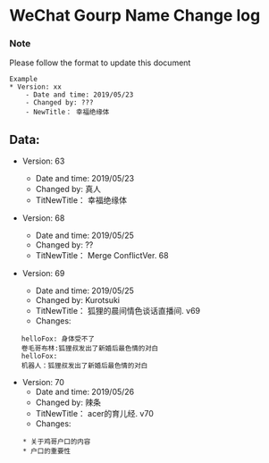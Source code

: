 # WeChat Gourp Name Change log



### Note
Please follow the format to update this document

```
Example
* Version: xx
    - Date and time: 2019/05/23
    - Changed by: ???
    - NewTitle： 幸福绝缘体
```

## Data:

* Version: 63
    - Date and time: 2019/05/23
    - Changed by: 真人
    - TitNewTitle： 幸福绝缘体


* Version: 68
    - Date and time: 2019/05/25
    - Changed by: ??
    - TitNewTitle： Merge ConflictVer. 68

* Version: 69
    - Date and time: 2019/05/25
    - Changed by: Kurotsuki
    - TitNewTitle： 狐狸的晨间情色谈话直播间. v69
    - Changes: 
 ```
    helloFox: 身体受不了
    卷毛哥布林:狐狸叔发出了新婚后最色情的对白
    helloFox:
    机器人：狐狸叔发出了新婚后最色情的对白
```

* Version: 70
    - Date and time: 2019/05/26
    - Changed by: 辣条
    - TitNewTitle： acer的育儿经. v70
    - Changes:
    ```
    * 关于鸡哥户口的内容
    * 户口的重要性 
    ```


